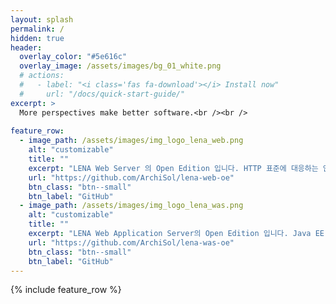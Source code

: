 ```yaml
---
layout: splash
permalink: /
hidden: true
header:
  overlay_color: "#5e616c"
  overlay_image: /assets/images/bg_01_white.png
  # actions:
  #   - label: "<i class='fas fa-download'></i> Install now"
  #     url: "/docs/quick-start-guide/"
excerpt: >
  More perspectives make better software.<br /><br />
  
feature_row:
  - image_path: /assets/images/img_logo_lena_web.png
    alt: "customizable"
    title: ""
    excerpt: "LENA Web Server 의 Open Edition 입니다. HTTP 표준에 대응하는 안전하고 효율적인 HTTP Server 입니다."
    url: "https://github.com/ArchiSol/lena-web-oe"
    btn_class: "btn--small"
    btn_label: "GitHub"
  - image_path: /assets/images/img_logo_lena_was.png
    alt: "customizable"
    title: ""
    excerpt: "LENA Web Application Server의 Open Edition 입니다. Java EE Spec에 대응하는 Servlet Container 입니다."
    url: "https://github.com/ArchiSol/lena-was-oe"
    btn_class: "btn--small"
    btn_label: "GitHub"    
---
```


{% include feature_row %}
